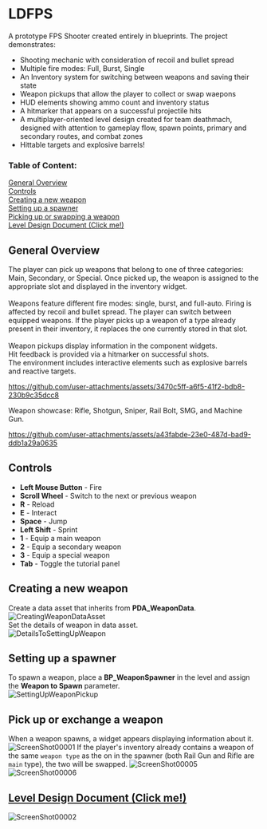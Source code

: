 # LDFPS
A prototype FPS Shooter created entirely in blueprints. The project demonstrates: <br />
- Shooting mechanic with consideration of recoil and bullet spread
- Multiple fire modes: Full, Burst, Single
- An Inventory system for switching between weapons and saving their state
- Weapon pickups that allow the player to collect or swap waepons
- HUD elements showing ammo count and inventory status
- A hitmarker that appears on a successful projectile hits
- A multiplayer-oriented level design created for team deathmach, designed with attention to gameplay flow, spawn points, primary and secondary routes, and combat zones
- Hittable targets and explosive barrels!

### Table of Content:
[General Overview](#General-Overview)<br/>
[Controls](#Controls)<br/>
[Creating a new weapon](#Creating-a-new-weapon)<br/>
[Setting up a spawner](#Setting-up-a-spawner)<br/>
[Picking up or swapping a weapon](#Pick-up-or-exchange-a-weapon)<br/>
[Level Design Document (Click me!)](#Level-Design-Document)<br/>

## General Overview
The player can pick up weapons that belong to one of three categories: Main, Secondary, or Special. Once picked up, the weapon is assigned to the appropriate slot and displayed in the inventory widget.<br/><br/>
Weapons feature different fire modes: single, burst, and full-auto. Firing is affected by recoil and bullet spread. The player can switch between equipped weapons. If the player picks up a weapon of a type already present in their inventory, it replaces the one currently stored in that slot.<br/><br/>
Weapon pickups display information in the component widgets.<br/>
Hit feedback is provided via a hitmarker on successful shots.<br/>
The environment includes interactive elements such as explosive barrels and reactive targets.<br/>

https://github.com/user-attachments/assets/3470c5ff-a6f5-41f2-bdb8-230b9c35dcc8


Weapon showcase: Rifle, Shotgun, Sniper, Rail Bolt, SMG, and Machine Gun.<br/>

https://github.com/user-attachments/assets/a43fabde-23e0-487d-bad9-ddb1a29a0635





## Controls
- **Left Mouse Button** - Fire<br />
- **Scroll Wheel** - Switch to the next or previous weapon<br />
- **R** - Reload<br />
- **E** - Interact<br />
- **Space** - Jump<br />
- **Left Shift** - Sprint<br />
- **1** - Equip a main weapon<br />
- **2** - Equip a secondary weapon<br />
- **3** - Equip a special weapon<br />
- **Tab** - Toggle the tutorial panel<br />

## Creating a new weapon
Create a data asset that inherits from **PDA_WeaponData**.<br/>
![CreatingWeaponDataAsset](https://github.com/user-attachments/assets/fb3b5879-4aad-4918-a771-5a0bed57feaf)
<br/>Set the details of weapon in data asset.<br/>
![DetailsToSettingUpWeapon](https://github.com/user-attachments/assets/eb4678a4-bc93-4d42-bcdb-18bbd50d6c47)

## Setting up a spawner
To spawn a weapon, place a **BP_WeaponSpawner** in the level and assign the **Weapon to Spawn** parameter.<br/>
![SettingUpWeaponPickup](https://github.com/user-attachments/assets/a2fff95d-de98-4ce9-80b3-b4d14b5dc7d3)

## Pick up or exchange a weapon
When a weapon spawns, a widget appears displaying information about it.
![ScreenShot00001](https://github.com/user-attachments/assets/d3fb5435-3c20-4690-a8e5-34c94be320e6)
If the player's inventory already contains a weapon of the same `weapon type` as the on in the spawner (both Rail Gun and Rifle are `main` type), the two will be swapped.
![ScreenShot00005](https://github.com/user-attachments/assets/50aa9dd1-2969-42b4-9ecb-093c46665f18)
![ScreenShot00006](https://github.com/user-attachments/assets/efedb94f-d83f-4e6c-89c4-45ce2ef62780)

## [Level Design Document (Click me!)](https://drive.google.com/file/d/1lckq297p5YfapVDh-aDoTaedepVvHP1Z/view?usp=sharing)
![ScreenShot00002](https://github.com/user-attachments/assets/3c6d38b7-5210-4cbb-b1eb-e3de9419af4e)

